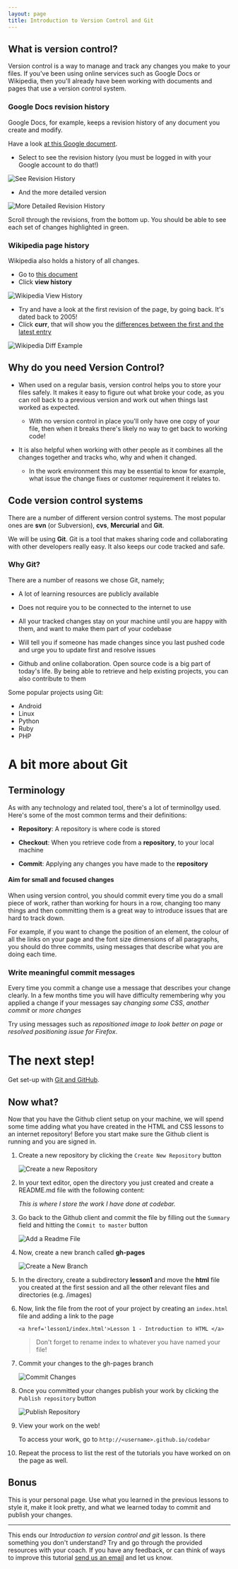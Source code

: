 ```yaml
---
layout: page
title: Introduction to Version Control and Git
---
```


## What is version control?

Version control is a way to manage and track any changes you make to your files. If you've been using online services such as Google Docs or Wikipedia, then you'll already have been working with documents and pages that use a version control system.

### Google Docs revision history

Google Docs, for example, keeps a revision history of any document you create and modify.

Have a look [at this Google document](https://docs.google.com/document/d/10kHJKXHLa-V8G6vVQoDiS6cTPvJoXnj_-SDvfQdziFk/edit?usp=sharing).

- Select to see the revision history (you must be logged in with your Google account to do that!)

![See Revision History](images/see_revision_history.png)

- And the more detailed version

![More Detailed Revision History](images/more_detailed.png)

Scroll through the revisions, from the bottom up. You should be able to see each set of changes highlighted in green.

### Wikipedia page history

Wikipedia also holds a history of all changes.
- Go to [this document](https://en.wikipedia.org/wiki/Women_in_computing)
- Click **view history**

![Wikipedia View History](images/wikipedia-view-history.png)

- Try and have a look at the first revision of the page, by going back. It's dated back to 2005!
- Click **curr**, that will show you the [differences between the first and the latest entry](https://en.wikipedia.org/w/index.php?title=Women_in_computing&diff=583521812&oldid=19298328)

![Wikipedia Diff Example](images/wikipedia-diff.png)

## Why do you need Version Control?

- When used on a regular basis, version control helps you to store your files safely. It makes it easy to figure out what broke your code, as you can roll back to a previous version and work out when things last worked as expected.
    - With no version control in place you'll only have one copy of your file, then when it breaks there's likely no way to get back to working code!

- It is also helpful when working with other people as it combines all the changes together and tracks who, why and when it changed.
    - In the work environment this may be essential to know for example, what issue the change fixes or customer requirement it relates to.

## Code version control systems

There are a number of different version control systems. The most popular ones are **svn** (or Subversion), **cvs**, **Mercurial** and **Git**.

We will be using **Git**.
Git is a tool that makes sharing code and collaborating with other developers really easy. It also keeps our code tracked and safe.

### Why Git?

There are a number of reasons we chose Git, namely;

- A lot of learning resources are publicly available

- Does not require you to be connected to the internet to use

- All your tracked changes stay on your machine until you are happy with them, and want to make them part of your codebase

- Will tell you if someone has made changes since you last pushed code and urge you to update first and resolve issues

- Github and online collaboration. Open source code is a big part of today's life. By being able to retrieve and help existing projects, you can also contribute to them

Some popular projects using Git:

- Android
- Linux
- Python
- Ruby
- PHP

# A bit more about Git

## Terminology

As with any technology and related tool, there's a lot of terminollgy used. Here's some of the most common terms and their definitions:

- **Repository**: A repository is where code is stored

- **Checkout**: When you retrieve code from a **repository**, to your local machine

- **Commit**: Applying any changes you have made to the **repository**

#### Aim for small and focused changes

When using version control, you should commit every time you do a small piece of work, rather than working for hours in a row, changing too many things and then committing them is a great way to introduce issues that are hard to track down.

For example, if you want to change the position of an element, the colour of all the links on your page and the font size dimensions of all paragraphs, you should do three commits, using messages that describe what you are doing each time.

### Write meaningful commit messages

Every time you commit a change use a message that describes your change clearly. In a few months time you will have difficulty remembering why you applied a change if your messages say _changing some CSS_, _another commit_ or _more changes_

Try using messages such as _repositioned image to look better on page_ or _resolved positioning issue for Firefox_.

# The next step!

Get set-up with [Git and GitHub](../set-up/tutorial.html).

## Now what?

Now that you have the Github client setup on your machine, we will spend some time adding what you have created in the HTML and CSS lessons to an internet repository! Before you start make sure the Github client is running and you are signed in.

1. Create a new repository by clicking the `Create New Repository` button

	![Create a new Repository](images/create-new-repository.png)

2. In your text editor, open the directory you just created and create a README.md file with the following content:

	_This is where I store the work I have done at codebar._

3. Go back to the Github client and commit the file by filling out the `Summary` field and hitting the `Commit to master` button
	
	![Add a Readme File](images/add-readme.png)

4. Now, create a new branch called **gh-pages**

	![Create a New Branch](images/create-new-branch.png)

5. In the directory, create a subdirectory **lesson1** and move the **html** file you created at the first session and all the other relevant files and directories (e.g. /images)

6. Now, link the file from the root of your project by creating an `index.html` file and adding a link to the page

	```
	<a href='lesson1/index.html'>Lesson 1 - Introduction to HTML </a>
	```
	> Don't forget to rename index to whatever you have named your file!

7. Commit your changes to the gh-pages branch

	![Commit Changes](images/commit-changes.png)

8. Once you committed your changes publish your work by clicking the `Publish repository` button

	![Publish Repository](images/publish-repository.png)

9. View your work on the web!

	To access your work, go to `http://<username>.github.io/codebar`

10. Repeat the process to list the rest of the tutorials you have worked on on the page as well.

## Bonus

This is your personal page. Use what you learned in the previous lessons to style it, make it look pretty, and what we learned today to commit and publish your changes.

-----

This ends our _Introduction to version control and git_ lesson. Is there something you don't understand? Try and go through the provided resources with your coach. If you have any feedback, or can think of ways to improve this tutorial [send us an email](mailto:feedback@codebar.io) and let us know.
